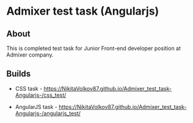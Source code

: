 # Admixer test task (Angularjs)

## About
This is completed test task for Junior Front-end developer position at Admixer company.

## Builds

- CSS task - https://NikitaVolkov87.github.io/Admixer_test_task-Angularjs-/css_test/

- AngularJS task - https://NikitaVolkov87.github.io/Admixer_test_task-Angularjs-/angularjs_test/
